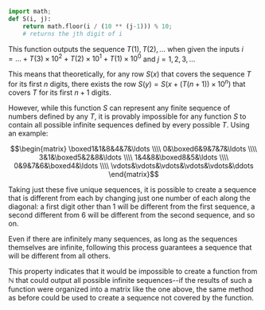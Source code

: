 
```python
import math;
def S(i, j): 
	return math.floor(i / (10 ** (j-1))) % 10;
	# returns the jth digit of i
```

This function outputs the sequence $T(1), T(2), ...$ when given the inputs $i= \ldots + T(3) \times 10^2 + T(2) \times 10^1 + T(1) \times 10^0$ and $j=1, 2, 3,\ldots$

This means that theoretically, for any row $S(x)$ that covers the sequence $T$ for its first $n$ digits, there exists the row $S(y) = S(x + (T(n+1))\times 10^n)$ that covers $T$ for its first $n+1$ digits.

However, while this function $S$ can represent any finite sequence of numbers defined by any $T$, it is provably impossible for any function $S$ to contain all possible infinite sequences defined by every possible $T$. Using an example:

$$\begin{matrix}
\boxed1&1&8&4&7&\ldots \\\\
0&\boxed6&9&7&7&\ldots \\\\
3&1&\boxed5&2&8&\ldots \\\\
1&4&8&\boxed8&5&\ldots \\\\
0&9&7&6&\boxed4&\ldots \\\\
\vdots&\vdots&\vdots&\vdots&\vdots&\ddots
\end{matrix}$$

Taking just these five unique sequences, it is possible to create a sequence that is different from each by changing just one number of each along the diagonal: a first digit other than 1 will be different from the first sequence, a second different from 6 will be different from the second sequence, and so on. 

Even if there are infinitely many sequences, as long as the sequences themselves are infinite, following this process guarantees a sequence that will be different from all others. 

This property indicates that it would be impossible to create a function from $\mathbb N$ that could output all possible infinite sequences--if the results of such a function were organized into a matrix like the one above, the same method as before could be used to create a sequence not covered by the function.
